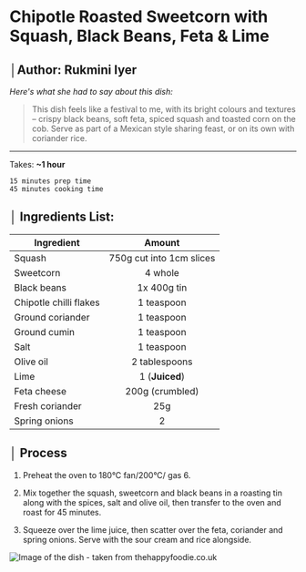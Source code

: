 # **Chipotle Roasted Sweetcorn with Squash, Black Beans, Feta & Lime**

## │Author: **Rukmini Iyer**

_Here's what she had to say about this dish:_

> This dish feels like a festival to me, with its bright colours and textures – crispy black beans, soft feta, spiced squash and toasted corn on the cob. Serve as part of a Mexican style sharing feast, or on its own with coriander rice.

---

Takes: **~1 hour**

    15 minutes prep time
    45 minutes cooking time

## │ Ingredients List:

<div align="center">

| Ingredient             |          Amount          |
| ---------------------- | :----------------------: |
| Squash                 | 750g cut into 1cm slices |
| Sweetcorn              |         4 whole          |
| Black beans            |       1x 400g tin        |
| Chipotle chilli flakes |        1 teaspoon        |
| Ground coriander       |        1 teaspoon        |
| Ground cumin           |        1 teaspoon        |
| Salt                   |        1 teaspoon        |
| Olive oil              |      2 tablespoons       |
| Lime                   |      1 (**Juiced**)      |
| Feta cheese            |     200g (crumbled)      |
| Fresh coriander        |           25g            |
| Spring onions          |            2             |

</div>

## │ Process

1. Preheat the oven to 180°C fan/200°C/ gas 6.

2. Mix together the squash, sweetcorn and black beans in a roasting tin along with the spices, salt and olive oil, then transfer to the oven and roast for 45 minutes.

3. Squeeze over the lime juice, then scatter over the feta, coriander and spring onions. Serve with the sour cream and rice alongside.

![Image of the dish - taken from thehappyfoodie.co.uk](https://thehappyfoodie.co.uk/wp-content/uploads/2021/08/chipotle-sweetcorn-grt-8ed9af10-52bd-473d-aabf-a45d287bb1f7_s900x0_c1804x1051_l0x470.jpg)
